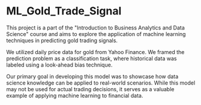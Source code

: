 # ML_Gold_Trade_Signal
This project is a part of the "Introduction to Business Analytics and Data Science" course and aims to explore the application of machine learning techniques in predicting gold trading signals.

We utilized daily price data for gold from Yahoo Finance.
We framed the prediction problem as a classification task, where historical data was labeled using a look-ahead bias technique.

Our primary goal in developing this model was to showcase how data science knowledge can be applied to real-world scenarios. While this model may not be used for actual trading decisions, it serves as a valuable example of applying machine learning to financial data.
